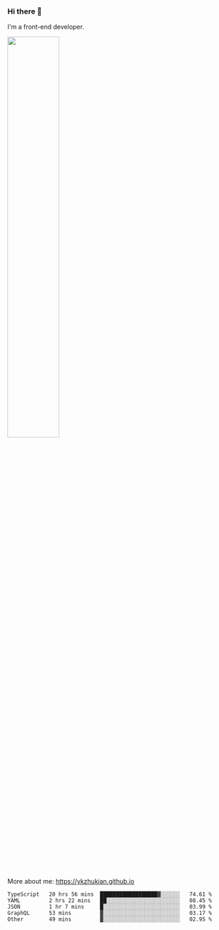 ### Hi there 👋

I'm a front-end developer.

[<img width="48%" src="https://github-readme-stats.vercel.app/api?username=ykzhukian&show_icons=true&theme=dracula">](https://github.com/anuraghazra/github-readme-stats)

More about me: 
https://ykzhukian.github.io

<!--START_SECTION:waka-->

```text
TypeScript   20 hrs 56 mins  ██████████████████▓░░░░░░   74.61 %
YAML         2 hrs 22 mins   ██░░░░░░░░░░░░░░░░░░░░░░░   08.45 %
JSON         1 hr 7 mins     █░░░░░░░░░░░░░░░░░░░░░░░░   03.99 %
GraphQL      53 mins         ▓░░░░░░░░░░░░░░░░░░░░░░░░   03.17 %
Other        49 mins         ▓░░░░░░░░░░░░░░░░░░░░░░░░   02.95 %
```

<!--END_SECTION:waka-->
